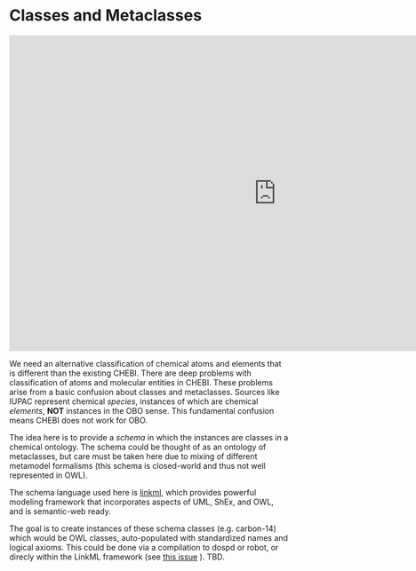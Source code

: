 # Classes and Metaclasses

<iframe src="https://docs.google.com/presentation/d/e/2PACX-1vTRo4FJ6iXpeBkj2u8ohAuwDZ0C8ntk7dk427GbLTG1gF2hzdeeyrlphx0CJ9LBHOppkoCp0cgfSNLo/embed?start=false&loop=false&delayms=3000" frameborder="0" width="960" height="569" allowfullscreen="true" mozallowfullscreen="true" webkitallowfullscreen="true"></iframe>

We need an alternative classification of chemical atoms and elements
that is different than the existing CHEBI. There are deep problems
with classification of atoms and molecular entities in CHEBI. These
problems arise from a basic confusion about classes and
metaclasses. Sources like IUPAC represent chemical *species*,
instances of which are chemical *elements*, __NOT__ instances in the
OBO sense. This fundamental confusion means CHEBI does not work for
OBO.

The idea here is to provide a *schema* in which the instances are
classes in a chemical ontology. The schema could be thought of as an
ontology of metaclasses, but care must be taken here due to mixing of
different metamodel formalisms (this schema is closed-world and thus
not well represented in OWL).

The schema language used here is
[linkml](https://linkml.github.com/), which provides
powerful modeling framework that incorporates aspects of UML, ShEx,
and OWL, and is semantic-web ready.

The goal is to create instances of these schema classes
(e.g. carbon-14) which would be OWL classes, auto-populated with
standardized names and logical axioms. This could be done via a
compilation to dospd or robot, or direcly within the LinkML
framework (see [this
issue](https://github.com/INCATools/dead_simple_owl_design_patterns/issues/51)
). TBD.


